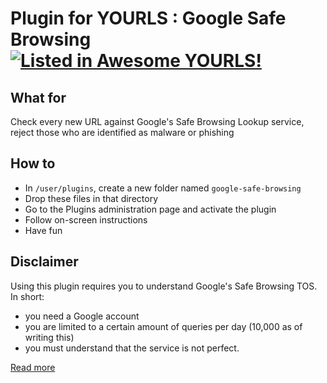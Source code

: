 # Plugin for YOURLS : Google Safe Browsing [![Listed in Awesome YOURLS!](https://img.shields.io/badge/Awesome-YOURLS-C5A3BE)](https://github.com/YOURLS/awesome-yourls/)

## What for

Check every new URL against Google's Safe Browsing Lookup service, reject those who are identified as malware or phishing

## How to

* In `/user/plugins`, create a new folder named `google-safe-browsing`
* Drop these files in that directory
* Go to the Plugins administration page and activate the plugin 
* Follow on-screen instructions
* Have fun

## Disclaimer

Using this plugin requires you to understand Google's Safe Browsing TOS. In short:
* you need a Google account
* you are limited to a certain amount of queries per day (10,000 as of writing this)
* you must understand that the service is not perfect.

[Read more](https://developers.google.com/safe-browsing/lookup_guide#AcceptableUsage)
